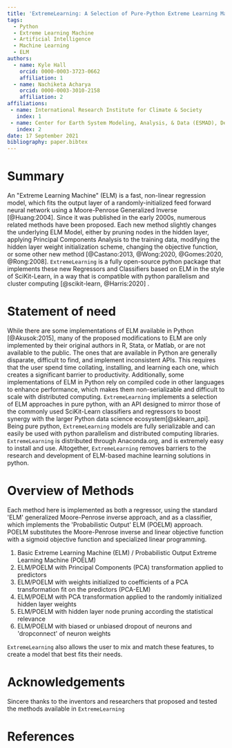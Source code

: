 ```yaml
---
title: 'ExtremeLearning: A Selection of Pure-Python Extreme Learning Machine Approaches '
tags:
  - Python
  - Extreme Learning Machine
  - Artificial Intelligence
  - Machine Learning
  - ELM
authors:
  - name: Kyle Hall
    orcid: 0000-0003-3723-0662
    affiliation: 1
  - name: Nachiketa Acharya
    orcid: 0000-0003-3010-2158
    affiliation: 2
affiliations:
 - name: International Research Institute for Climate & Society
   index: 1
 - name: Center for Earth System Modeling, Analysis, & Data (ESMAD), Department of Meteorology and Atmospheric Science, The Pennsylvania State University
   index: 2
date: 17 September 2021
bibliography: paper.bibtex
---
```


# Summary

An "Extreme Learning Machine" (ELM) is a fast, non-linear regression model, which fits the output layer of a randomly-initialized feed forward neural network using a Moore-Penrose Generalized Inverse [@Huang:2004]. Since it was published in the early 2000s, numerous related methods have been proposed. Each new method slightly changes the underlying ELM Model, either by pruning nodes in the hidden layer, applying Principal Components Analysis to the training data, modifying the hidden layer weight initialization scheme, changing the objective function, or some other new method [@Castano:2013, @Wong:2020, @Gomes:2020, @Rong:2008]. `ExtremeLearning` is a fully open-source python package that implements these new Regressors and Classifiers based on ELM in the style of SciKit-Learn, in a way that is compatible with python parallelism and cluster computing [@scikit-learn, @Harris:2020] .

# Statement of need

While there are some implementations of ELM available in Python [@Akusok:2015], many of the proposed modifications to ELM are only implemented by their original authors in R, Stata, or Matlab, or are not available to the public. The ones that are available in Python are generally disparate, difficult to find, and implement inconsistent APIs. This requires that the user spend time collating, installing, and learning each one, which creates a significant barrier to productivity. Additionally, some implementations of ELM in Python rely on compiled code in other languages to enhance performance, which makes them non-serializable and difficult to scale with distributed computing. `ExtremeLearning` implements a selection of ELM approaches in pure python, with an API designed to mirror those of the commonly used SciKit-Learn classifiers and regressors to boost synergy with the larger Python data science ecosystem[@sklearn_api]. Being pure python, `ExtremeLearning` models are fully serializable and can easily be used with python parallelism and distributed computing libraries. `ExtremeLearning` is distributed through Anaconda.org, and is extremely easy to install and use. Altogether, `ExtremeLearning` removes barriers to the research and development of ELM-based machine learning solutions in python.

# Overview of Methods

Each method here is implemented as both a regressor, using the standard 'ELM' generalized Moore-Penrose inverse approach, and as a classifier, which implements the 'Probabilistic Output' ELM  (POELM) approach.  POELM substitutes the Moore-Penrose inverse and linear objective function with a sigmoid objective function and specialized linear programming.

1. Basic Extreme Learning Machine (ELM) / Probabilistic Output Extreme Learning Machine (POELM)
2. ELM/POELM with Principal Components (PCA) transformation applied to predictors
3. ELM/POELM with weights initialized to coefficients of a PCA transformation fit on the predictors (PCA-ELM)
4. ELM/POELM with PCA transformation applied to the randomly initialized hidden layer weights
5. ELM/POELM with hidden layer node pruning according the statistical relevance
6. ELM/POELM with biased or unbiased dropout of neurons and 'dropconnect' of neuron weights 

`ExtremeLearning` also allows the user to mix and match these features, to create a model that best fits their needs. 

# Acknowledgements
Sincere thanks to the inventors and researchers that proposed and tested the methods available in `ExtremeLearning` 

# References
